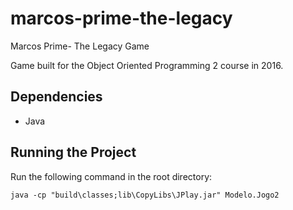# marcos-prime-the-legacy
Marcos Prime- The Legacy Game

Game built for the Object Oriented Programming 2 course in 2016.

## Dependencies

- Java

## Running the Project

Run the following command in the root directory:

`java -cp "build\classes;lib\CopyLibs\JPlay.jar" Modelo.Jogo2`
